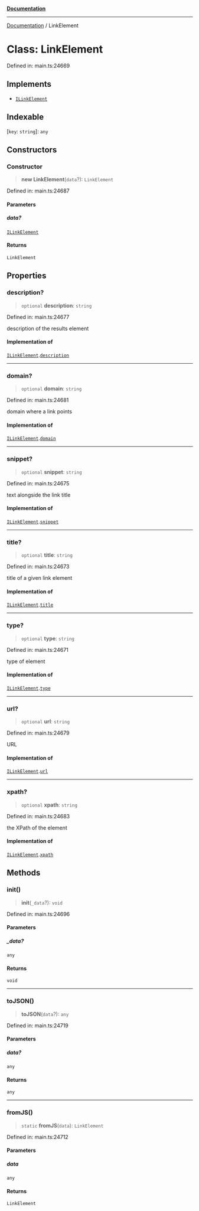 [**Documentation**](../README.md)

***

[Documentation](../README.md) / LinkElement

# Class: LinkElement

Defined in: main.ts:24669

## Implements

- [`ILinkElement`](../interfaces/ILinkElement.md)

## Indexable

\[`key`: `string`\]: `any`

## Constructors

### Constructor

> **new LinkElement**(`data`?): `LinkElement`

Defined in: main.ts:24687

#### Parameters

##### data?

[`ILinkElement`](../interfaces/ILinkElement.md)

#### Returns

`LinkElement`

## Properties

### description?

> `optional` **description**: `string`

Defined in: main.ts:24677

description of the results element

#### Implementation of

[`ILinkElement`](../interfaces/ILinkElement.md).[`description`](../interfaces/ILinkElement.md#description)

***

### domain?

> `optional` **domain**: `string`

Defined in: main.ts:24681

domain where a link points

#### Implementation of

[`ILinkElement`](../interfaces/ILinkElement.md).[`domain`](../interfaces/ILinkElement.md#domain)

***

### snippet?

> `optional` **snippet**: `string`

Defined in: main.ts:24675

text alongside the link title

#### Implementation of

[`ILinkElement`](../interfaces/ILinkElement.md).[`snippet`](../interfaces/ILinkElement.md#snippet)

***

### title?

> `optional` **title**: `string`

Defined in: main.ts:24673

title of a given link element

#### Implementation of

[`ILinkElement`](../interfaces/ILinkElement.md).[`title`](../interfaces/ILinkElement.md#title)

***

### type?

> `optional` **type**: `string`

Defined in: main.ts:24671

type of element

#### Implementation of

[`ILinkElement`](../interfaces/ILinkElement.md).[`type`](../interfaces/ILinkElement.md#type)

***

### url?

> `optional` **url**: `string`

Defined in: main.ts:24679

URL

#### Implementation of

[`ILinkElement`](../interfaces/ILinkElement.md).[`url`](../interfaces/ILinkElement.md#url)

***

### xpath?

> `optional` **xpath**: `string`

Defined in: main.ts:24683

the XPath of the element

#### Implementation of

[`ILinkElement`](../interfaces/ILinkElement.md).[`xpath`](../interfaces/ILinkElement.md#xpath)

## Methods

### init()

> **init**(`_data`?): `void`

Defined in: main.ts:24696

#### Parameters

##### \_data?

`any`

#### Returns

`void`

***

### toJSON()

> **toJSON**(`data`?): `any`

Defined in: main.ts:24719

#### Parameters

##### data?

`any`

#### Returns

`any`

***

### fromJS()

> `static` **fromJS**(`data`): `LinkElement`

Defined in: main.ts:24712

#### Parameters

##### data

`any`

#### Returns

`LinkElement`
